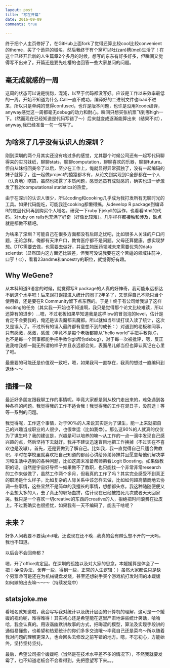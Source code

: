 ```yaml
---
layout: post
title: "写在开篇"
date: 2016-09-09
comments: true

---
```


终于把个人主页修好了，在GitHub上面fork了觉得还算比较cool比较convenient的theme，买了个诡异的域名，然后我终于有个窝可以吐(zan)槽(mei)生活了！在这个已经开启新的人生篇章2个多月的时候，想写的东东有好多好多，但瞬间又觉得写不出来了。开篇还是要先吐槽的也回答一些大家总问的问题。

## 毫无成就感的一周

这周的状态可以说是恍惚，混沌，以至于代码都没写好。应该是工作以来效率最低的一周。开始不知道为什么.Call一直不成功，编译好的二进制文件也load不进来，所以只是单纯的觉得confused，也许是版本问题，也许是没用Xcode编译，anyway感觉这一周都毫无debug的动力和耐心。瞬间只想买张机票飞到哪high一下。（然而现在已经知道是代码写错了～）后来就变成逐渐能算出来（结果不对），anyway,我已经准备一句一句写了。

## 为啥来了几乎没有认识人的深圳？

刚到深圳的两个月其实还没有啥过多的感觉，尤其那个时候公司还有一起写代码聊得来的实习妹纸，聊聊stats，聊聊computation，聊聊喜欢的乐器，聊聊future。但自从妹纸回美帝了以后，至少在工作上，俺就显得异常孤独了，没有一起编码的妹子就算了，连一起做project的猿猿都木有，从论文到实现到C全部都在一个人（认真地）瞎搞，虽然也揭露了本质问题，感觉还蛮有成就感的，确实也进一步激发了我对computational statistics的热爱。

由于在深圳的认识人很少，所以coding和cooking几乎成为我打发所有无聊时光的工具。如果代码能吃，可能我连cooking都懒得搞。从develop R package到编译R的底层代码再到购买个人域名，研究一下ruby下jekyll的运作，也看看html的代码，对ruby on rails也充满了好奇（好像比较难）。几乎样样都接触和涉及，缺点就是都做不精吧。

为啥来了深圳？可能自己在很多方面都没有后顾之忧吧，比如很多人关注的户口问题，无论怎样，俺都有天津户口，教育医疗都不是问题。父母还算健康。想实现梦想。DTC需要去做，也需要去做好，并且生物医药领域未来需要优秀的data scientist（显然国内这方面还比较差，但我可没说我要在这个苦逼的领域往前冲，口亨！🙄），看看23andme和ancestry的职位，就觉得好有趣。



## Why WeGene?

从本科知道R语言的时候，就觉得写R package的人真的好神奇，我可能永远都达不到这个水平吧！后来误打误撞进入统计的圈子2年多了，又觉得自己不能只当个使用者，还是要在R Community留下点东西的。于是！终于有公司给我派了这样exciting的任务（其实我一开始也不知道啊，我只是觉得那个论文比较难读，所以还算有的进步）...嗯，不过老板如果早知道我是这样low的冒泡泡的level，估计是肯定不会要我的，俺还是该去魔都去魔都。所以就如当年误打误入读了统计，这次又是误入了。不过所有的误入最终都有意想不到的成长：）对遇到的老板和同事，只有感激，感激，感激（毕竟不是每个老板都能从"hello world"手把手教你.C，也不是每一个同事都能手把手教你git帮你debug），对于每一次被批评，嗯，反正说我啥我都一副无所谓的样子并且永远都会笑，表面吊儿郎当但也算认真记在心里了吧。

最重要的可能还是价值观一致吧，嗯，如果我司一直存在，我真的想过一直编码到退休～～

## 插播一段

最近好多朋友跟我聊工作的事情呢。毕竟大家都是刚从校门走出来的，难免遇到各种各样的问题。我觉得我的工作不适合我！我觉得我的工作在混日子，没前途！等等一系列的问题。

我觉得呢，工作这个事情，对于90%的人来说其实是为了谋生，能一上来就把自己的兴趣当成职业的人很少，也很幸运（比如我😎）。那么这90%的人就真的仅仅为了谋生吗？我的建议是，兴趣是可以培养的嘛～从工作的一点一滴中发现自己感兴趣的点，然后坚持下去就好。我并不建议迅速盲目地把工作换掉（不过实在不喜欢也是没辙）。首先，还是要做到了解自己。比如我，我一直觉得自己只适合做教职，平时在学校里就喜欢把自己知道的都耐心讲给师弟师妹并且愿意帮他们解决学习和生活中遇到的各种问题，比如这周末准备帮师弟看Logit Boosting。如果做教职的话，自然是宇宙好导师～如果做不了教职，也只能找一个非常非常research的工作来做做了，虽然工作两个多月，但我真的工作了吗？其实完全感受不到真正的职场是什么样子，比如复杂的人际关系中该怎样去做，比如如何超高情商地去协调一些事情，这些显然不是简单的我擅长的事情，想想都头疼。我这种随随便便又不会想太多的人，去了真正的职场血拼，估计现在已经被拍死几次或者天天回家哭。我只是一个喜欢一切creative的东西的creative的人，拒绝把时间浪费在扯皮上。不过我确实也很担忧，如果我有一天不编码了，能去干啥呢？

## 未来？

好多人问我要不要读phd哦，还说现在还不晚...我真的会有辣么想不开的一天吗，我也不知道。

以后会不会回帝都？

嗯，开了office肯定回。在深圳的孤独以及对大家的思念，本媛媛算是体会了一把！😭没办法，舍弃一些，得到一些，正常的人生逻辑：）虽然大家都说只是缺个男票☹️可是还在为机械键盘发烧，甚至还想剁手买个游戏机打发时间的本媛媛如何嫁的出去嘛～～～（持续发烧中）

## statsjoke.me

看域名就知道啦，我会写写我对统计以及统计层面的计算机的理解，这可是一个媛媛的视角呢，难得难得！其实初心还是希望能在这里严肃地讲些统计笑话，哈哈哈，我会认真的。用诙谐幽默讲故事的方式，把晦涩的模型，算法及实现手段讲的通俗易懂些，也希望和热爱统计的你们多多交流哦～毕竟自己还是菜鸟～所以随着我对问题的理解更深入，也会回头去修改之前写错的地方。嗯，不忘初心，方能始终，坚持坚持坚持。

最后，希望公司招个媛媛吧（当然是在技术水平差不多的情况下），不然我就要发霉了，也不知道老板会不会看得到，先把愿望写下来。。。